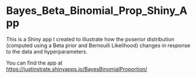 # Bayes_Beta_Binomial_Prop_Shiny_App

This is a Shiny app I created to illustrate how the poserior distribution (computed using a Beta prior and Bernoulli Likelihood) changes in response to the data and hyperparameters.   

You can find the app at https://justinstrate.shinyapps.io/BayesBinomialProportion/ 

